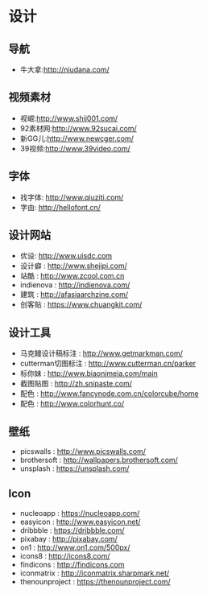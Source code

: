 # 设计

## 导航
+ 牛大拿:http://niudana.com/

## 视频素材
+ 视崛:http://www.shij001.com/
+ 92素材网:http://www.92sucai.com/
+ 新GG儿:http://www.newcger.com/
+ 39视频:http://www.39video.com/

## 字体
+ 找字体: http://www.qiuziti.com/
+ 字由: http://hellofont.cn/

## 设计网站
+ 优设: http://www.uisdc.com
+ 设计癖 : http://www.shejipi.com/
+ 站酷 : http://www.zcool.com.cn
+ indienova : http://indienova.com/
+ 建筑 : http://afasiaarchzine.com/
+ 创客贴 : https://www.chuangkit.com/


## 设计工具
+ 马克鳗设计稿标注 : http://www.getmarkman.com/
+ cutterman切图标注 : http://www.cutterman.cn/parker
+ 标你妹 : http://www.biaonimeia.com/main
+ 截图贴图 : http://zh.snipaste.com/
+ 配色 : http://www.fancynode.com.cn/colorcube/home
+ 配色 : http://www.colorhunt.co/


## 壁纸
+ picswalls : http://www.picswalls.com/
+ brothersoft : http://wallpapers.brothersoft.com/
+ unsplash : https://unsplash.com/

## Icon
+ nucleoapp : https://nucleoapp.com/
+ easyicon : http://www.easyicon.net/
+ dribbble : https://dribbble.com/
+ pixabay : http://pixabay.com/
+ on1 : http://www.on1.com/500px/
+ icons8 : http://icons8.com/
+ findicons : http://findicons.com
+ iconmatrix : http://iconmatrix.sharpmark.net/
+ thenounproject : https://thenounproject.com/
